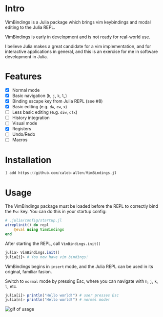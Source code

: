 # Intro

VimBindings is a Julia package which brings vim keybindings and modal editing to the Julia REPL.

VimBindings is early in development and is not ready for real-world use.

I believe Julia makes a great candidate for a vim implementation, and for interactive applications in general, and this is an exercise for me in software development in Julia. 

# Features
- [x] Normal mode
- [x] Basic navigation (`h`, `j`, `k`, `l`,)
- [x] Binding escape key from Julia REPL (see #8)
- [x] Basic editing (e.g. `dw`, `cw`, `x`)
- [ ] Less basic editing (e.g. `diw`, `cfx`)
- [ ] History integration
- [ ] Visual mode
- [x] Registers
- [ ] Undo/Redo
- [ ] Macros

# Installation

```julia
] add https://github.com/caleb-allen/VimBindings.jl

```

# Usage

The VimBindings package must be loaded before the REPL to correctly bind the `Esc` key. You can do this in your startup config:
```julia
# .julia/config/startup.jl
atreplinit() do repl
    @eval using VimBindings
end
```
After starting the REPL, call `VimBindings.init()`

```julia
julia> VimBindings.init()
julia[i]> # You now have vim bindings!
```

VimBindings begins in `insert` mode, and the Julia REPL can be used in its original, familiar fasion.

Switch to `normal` mode by pressing Esc, where you can navigate with `h`, `j`, `k`, `l`, etc.
```julia
julia[i]> println("Hello world!") # user presses Esc
julia[n]> println("Hello world!") # normal mode!
```
![gif of usage](https://raw.githubusercontent.com/caleb-allen/VimBindings.jl/master/vimbindings.gif)
